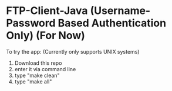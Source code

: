 # FTP-Client-Java (Username-Password Based Authentication Only) (For Now)

To try the app:
(Currently only supports UNIX systems)
1) Download this repo
2) enter it via command line
3)  type "make clean"
4) type "make all"
